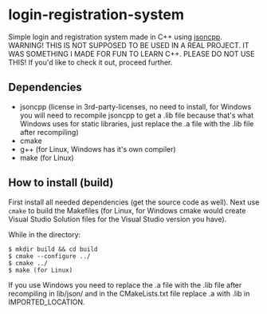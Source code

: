# login-registration-system
Simple login and registration system made in C++ using [jsoncpp](https://github.com/open-source-parsers/jsoncpp). WARNING! THIS IS NOT SUPPOSED TO BE USED IN A REAL PROJECT. IT WAS SOMETHING I MADE FOR FUN TO LEARN C++. PLEASE DO NOT USE THIS! If you'd like to check it out, proceed further.

## Dependencies
- jsoncpp (license in 3rd-party-licenses, no need to install, for Windows you will need to recompile jsoncpp to get a .lib file because that's what Windows uses for static libraries, just replace the .a file with the .lib file after recompiling)
- cmake
- g++ (for Linux, Windows has it's own compiler)
- make (for Linux)

## How to install (build)
First install all needed dependencies (get the source code as well). Next use `cmake` to build the Makefiles (for Linux, for Windows cmake would create Visual Studio Solution files for the Visual Studio version you have).

While in the directory:
```
$ mkdir build && cd build
$ cmake --configure ../
$ cmake ../
$ make (for Linux)
```

If you use Windows you need to replace the .a file with the .lib file after recompiling in lib/json/ and in the CMakeLists.txt file replace .a with .lib in IMPORTED_LOCATION.